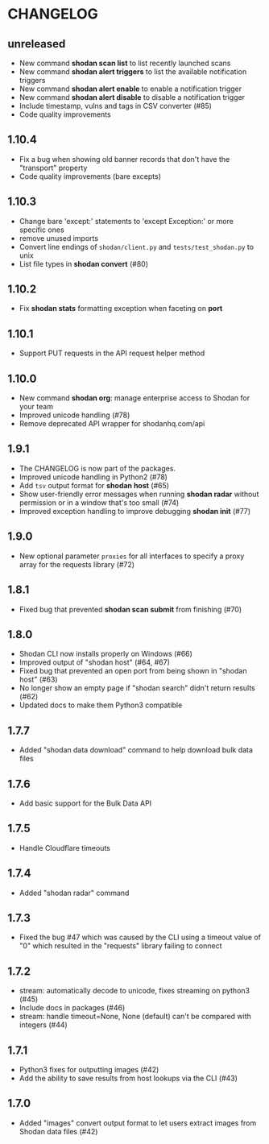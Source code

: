 CHANGELOG
=========

unreleased
----------
* New command **shodan scan list** to list recently launched scans
* New command **shodan alert triggers** to list the available notification triggers
* New command **shodan alert enable** to enable a notification trigger
* New command **shodan alert disable** to disable a notification trigger
* Include timestamp, vulns and tags in CSV converter (#85)
* Code quality improvements

1.10.4
------
* Fix a bug when showing old banner records that don't have the "transport" property
* Code quality improvements (bare excepts)

1.10.3
------
* Change bare 'except:' statements to 'except Exception:' or more specific ones
* remove unused imports
* Convert line endings of `shodan/client.py` and `tests/test_shodan.py` to unix
* List file types in **shodan convert** (#80)

1.10.2
------
* Fix **shodan stats** formatting exception when faceting on **port**

1.10.1
------
* Support PUT requests in the API request helper method

1.10.0
------
* New command **shodan org**: manage enterprise access to Shodan for your team
* Improved unicode handling (#78)
* Remove deprecated API wrapper for shodanhq.com/api

1.9.1
-----
* The CHANGELOG is now part of the packages.
* Improved unicode handling in Python2 (#78)
* Add `tsv` output format for **shodan host** (#65)
* Show user-friendly error messages when running **shodan radar** without permission or in a window that's too small (#74)
* Improved exception handling to improve debugging **shodan init** (#77)

1.9.0
-----
* New optional parameter `proxies` for all interfaces to specify a proxy array for the requests library (#72)

1.8.1
-----
* Fixed bug that prevented **shodan scan submit** from finishing (#70)

1.8.0
-----
* Shodan CLI now installs properly on Windows (#66)
* Improved output of "shodan host" (#64, #67)
* Fixed bug that prevented an open port from being shown in "shodan host" (#63)
* No longer show an empty page if "shodan search" didn't return results (#62)
* Updated docs to make them Python3 compatible

1.7.7
-----
* Added "shodan data download" command to help download bulk data files

1.7.6
-----
* Add basic support for the Bulk Data API

1.7.5
-----
 * Handle Cloudflare timeouts

1.7.4
-----
 * Added "shodan radar" command

1.7.3
-----
 *  Fixed the bug #47 which was caused by the CLI using a timeout value of "0" which resulted in the "requests" library failing to connect

1.7.2
-----
 * stream: automatically decode to unicode, fixes streaming on python3 (#45)
 * Include docs in packages (#46)
 * stream: handle timeout=None, None (default) can't be compared with integers (#44)

1.7.1
-----
 * Python3 fixes for outputting images (#42)
 * Add the ability to save results from host lookups via the CLI (#43)

1.7.0
-----
 * Added "images" convert output format to let users extract images from Shodan data files (#42)
